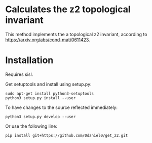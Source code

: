 # Calculates the z2 topological invariant

This method implements the a topological z2 invariant, according to
https://arxiv.org/abs/cond-mat/0611423.

# Installation

Requires sisl.

Get setuptools and install using setup.py:

    sudo apt-get install python3-setuptools
    python3 setup.py install --user

To have changes to the source reflected immediately:

    python3 setup.py develop --user
Or use the following line:

    pip install git+https://github.com/0daniel0/get_z2.git
